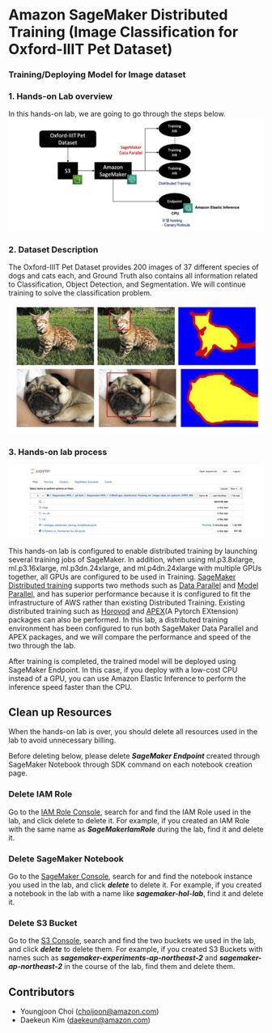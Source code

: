 # Amazon SageMaker Distributed Training (Image Classification for Oxford-IIIT Pet Dataset)

### Training/Deploying Model for Image dataset

### 1. Hands-on Lab overview
In this hands-on lab, we are going to go through the steps below. 
![fig1.png](figs/images_4/fig1.png)


### 2. Dataset Description
The Oxford-IIIT Pet Dataset provides 200 images of 37 different species of dogs and cats each, and Ground Truth also contains all information related to Classification, Object Detection, and Segmentation. We will continue training to solve the classification problem.

![fig3.jpg](figs/images_4/fig3.jpg)


### 3. Hands-on lab process
![fig2.png](figs/images_4/fig2.png)

This hands-on lab is configured to enable distributed training by launching several training jobs of SageMaker. In addition, when using ml.p3.8xlarge, ml.p3.16xlarge, ml.p3dn.24xlarge, and ml.p4dn.24xlarge with multiple GPUs together, all GPUs are configured to be used in Training. [SageMaker Distributed training](https://docs.aws.amazon.com/ko_kr/sagemaker/latest/dg/distributed-training.html) supports two methods such as [Data Parallel](https://docs.aws.amazon.com/ko_kr/sagemaker/latest/dg/data-parallel-intro.html) and [Model Parallel](https://docs.aws.amazon.com/ko_kr/sagemaker/latest/dg/model-parallel.html), and has superior performance because it is configured to fit the infrastructure of AWS rather than existing Distributed Training. Existing distributed training such as [Horovod](https://distributed-training-workshop.go-aws.com/) and [APEX](https://github.com/NVIDIA/apex)(A Pytorch EXtension) packages can also be performed. In this lab, a distributed training environment has been configured to run both SageMaker Data Parallel and APEX packages, and we will compare the performance and speed of the two through the lab.

After training is completed, the trained model will be deployed using SageMaker Endpoint. In this case, if you deploy with a low-cost CPU instead of a GPU, you can use Amazon Elastic Inference to perform the inference speed faster than the CPU.

## Clean up Resources

When the hands-on lab is over, you should delete all resources used in the lab to avoid unnecessary billing.

Before deleting below, please delete ***SageMaker Endpoint*** created through SageMaker Notebook through SDK command on each notebook creation page.

### Delete IAM Role

Go to the [IAM Role Console](https://console.aws.amazon.com/iam/#/roles), search for and find the IAM Role used in the lab, and click delete to delete it. For example, if you created an IAM Role with the same name as ***SageMakerIamRole*** during the lab, find it and delete it.

### Delete SageMaker Notebook

Go to the [SageMaker Console](https://ap-northeast-2.console.aws.amazon.com/sagemaker/home?region=ap-northeast-2#/dashboard), search for and find the notebook instance you used in the lab, and click ***delete*** to delete it. For example, if you created a notebook in the lab with a name like ***sagemaker-hol-lab***, find it and delete it.

### Delete S3 Bucket 

Go to the [S3 Console](https://s3.console.aws.amazon.com/s3/home?region=ap-northeast-2), search and find the two buckets we used in the lab, and click ***delete*** to delete them. For example, if you created S3 Buckets with names such as ***sagemaker-experiments-ap-northeast-2*** and ***sagemaker-ap-northeast-2*** in the course of the lab, find them and delete them.


## Contributors
- Youngjoon Choi (choijoon@amazon.com)
- Daekeun Kim (daekeun@amazon.com)